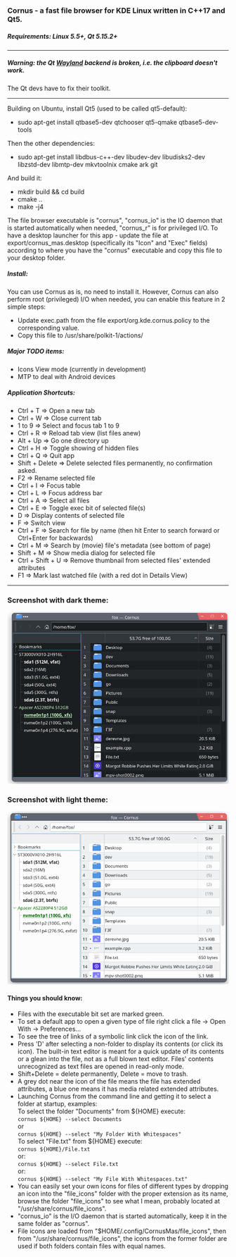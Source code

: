### Cornus - a fast file browser for KDE Linux written in C++17 and Qt5.

##### Requirements: Linux 5.5+, Qt 5.15.2+
---

##### Warning: the Qt <u>Wayland</u> backend is broken, i.e. the clipboard doesn't work.
The Qt devs have to fix their toolkit.

---
Building on Ubuntu, install Qt5 (used to be called qt5-default):
* sudo apt-get install qtbase5-dev qtchooser qt5-qmake qtbase5-dev-tools

Then the other dependencies:
* sudo apt-get install libdbus-c++-dev libudev-dev libudisks2-dev libzstd-dev libmtp-dev mkvtoolnix cmake ark git

And build it:
* mkdir build && cd build
* cmake ..
* make -j4

The file browser executable is "cornus", "cornus_io" is the IO daemon that is started automatically when needed, "cornus_r" is for privileged I/O.
To have a desktop launcher for this app - update the file at export/cornus_mas.desktop (specifically its "Icon" and "Exec" fields) according to where you have the "cornus" executable and copy this file to your desktop folder.

##### Install:
You can use Cornus as is, no need to install it. However, Cornus can also perform root (privileged) I/O when needed, you can enable this feature in 2 simple steps:
* Update exec.path from the file export/org.kde.cornus.policy to the corresponding value.
* Copy this file to /usr/share/polkit-1/actions/

##### Major TODO items:
* Icons View mode (currently in development)
* MTP to deal with Android devices

##### Application Shortcuts:
* Ctrl + T => Open a new tab
* Ctrl + W => Close current tab
* 1 to 9 => Select and focus tab 1 to 9
* Ctrl + R => Reload tab view (list files anew)
* Alt + Up => Go one directory up
* Ctrl + H => Toggle showing of hidden files
* Ctrl + Q => Quit app
* Shift + Delete => Delete selected files permanently, no confirmation asked.
* F2 => Rename selected file
* Ctrl + I => Focus table
* Ctrl + L => Focus address bar
* Ctrl + A => Select all files
* Ctrl + E => Toggle exec bit of selected file(s)
* D => Display contents of selected file
* F => Switch view
* Ctrl + F => Search for file by name (then hit Enter to search forward or Ctrl+Enter for backwards)
* Ctrl + M => Search by (movie) file's metadata (see bottom of page)
* Shift + M => Show media dialog for selected file
* Ctrl + Shift + U => Remove thumbnail from selected files' extended attributes
* F1 => Mark last watched file (with a red dot in Details View)

---
### Screenshot with dark theme:
![](resources/Screenshot_dark.png)

### Screenshot with light theme:
![](resources/Screenshot_light.png)


#### Things you should know:
* Files with the executable bit set are marked green.
* To set a default app to open a given type of file right click a file -> Open With -> Preferences...
* To see the tree of links of a symbolic link click the icon of the link.
* Press 'D' after selecting a non-folder to display its contents (or click its icon). The built-in text editor is meant for a quick update of its contents or a glean into the file, not as a full blown text editor. Files' contents unrecognized as text files are opened in read-only mode.
* Shift+Delete = delete permanently, Delete = move to trash.
* A grey dot near the icon of the file means the file has extended attributes,
a blue one means it has media related extended attributes.
* Launching Cornus from the command line and getting it to select a folder at startup, examples:<br/>
To select the folder "Documents" from ${HOME} execute:<br/>
`cornus ${HOME} --select Documents`<br/>
or<br/>
`cornus ${HOME} --select "My Folder With Whitespaces"`<br/>
To select "File.txt" from ${HOME} execute:</br>
`cornus ${HOME}/File.txt`<br/>
or:<br/>
`cornus ${HOME} --select File.txt`<br/>
or:<br/>
`cornus ${HOME} --select "My File With Whitespaces.txt"`<br/>
* You can easily set your own icons for files of different types by dropping an icon into the "file_icons" folder with the proper extension as its name, browse the folder "file_icons" to see what I mean, probably located at "/usr/share/cornus/file_icons".
* "cornus_io" is the I/O daemon that is started automatically, keep it in the same folder as "cornus".
* File icons are loaded from "$HOME/.config/CornusMas/file_icons", then from "/usr/share/cornus/file_icons", the icons from the former folder are used if both folders contain files with equal names.

